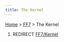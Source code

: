 ```yaml
---
title: The Kernel
---
```


[Home](/ff7-flat-wiki/Main%20Page.md) > [FF7](/ff7-flat-wiki/FF7.md) > The Kernel

1.  REDIRECT [FF7/Kernel][]

  [FF7/Kernel]: /ff7-flat-wiki/FF7/Kernel.md "wikilink"
